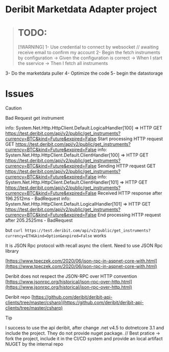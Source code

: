 # Deribit Marketdata Adapter project

> # TODO:
> [!WARNING]
1- Use credential to connect by websocket // awaiting receive email to confirm my account
2- Begin the fetch instruments by configuration
     -> Given the configuration is correct
     -> When I start the sservice
     -> Then I fetch all instruments

3- Do the marketdata puller
4- Optimize the code
5- begin the datastorage


# Issues 

> [!CAUTION]
> Bad Request get instrument

info: System.Net.Http.HttpClient.Default.LogicalHandler[100]
      => HTTP GET https://test.deribit.com/api/v2/public/get_instruments?currency=BTC&kind=Future&expired=False
      Start processing HTTP request GET https://test.deribit.com/api/v2/public/get_instruments?currency=BTC&kind=Future&expired=False
info: System.Net.Http.HttpClient.Default.ClientHandler[100]
      => HTTP GET https://test.deribit.com/api/v2/public/get_instruments?currency=BTC&kind=Future&expired=False
      Sending HTTP request GET https://test.deribit.com/api/v2/public/get_instruments?currency=BTC&kind=Future&expired=False
info: System.Net.Http.HttpClient.Default.ClientHandler[101]
      => HTTP GET https://test.deribit.com/api/v2/public/get_instruments?currency=BTC&kind=Future&expired=False
      Received HTTP response after 196.2512ms - BadRequest
info: System.Net.Http.HttpClient.Default.LogicalHandler[101]
      => HTTP GET https://test.deribit.com/api/v2/public/get_instruments?currency=BTC&kind=Future&expired=False
      End processing HTTP request after 205.2525ms - BadRequest

but `curl https://test.deribit.com/api/v2/public/get_instruments?currency=ETH&kind=Option&expired=False` works

It is JSON Rpc protocol with recall async the client. Need to use JSON Rpc library

[https://www.tpeczek.com/2020/06/json-rpc-in-aspnet-core-with.html](https://www.tpeczek.com/2020/06/json-rpc-in-aspnet-core-with.html)

Deribit does not respect the JSON-RPC over HTTP convention
[https://www.jsonrpc.org/historical/json-rpc-over-http.html](https://www.jsonrpc.org/historical/json-rpc-over-http.html)

Deribit repo
[https://github.com/deribit/deribit-api-clients/tree/master/csharp](https://github.com/deribit/deribit-api-clients/tree/master/csharp)
> [!TIP]
> I success to use the api deribit, after change .net v4.5 to dotnetcore 3.1 and include the project.
> They do not provide nuget package.
> // Best pratice -> fork the project, include it in the CI/CD system and provide an local artifact NUGET by the internal repo 

